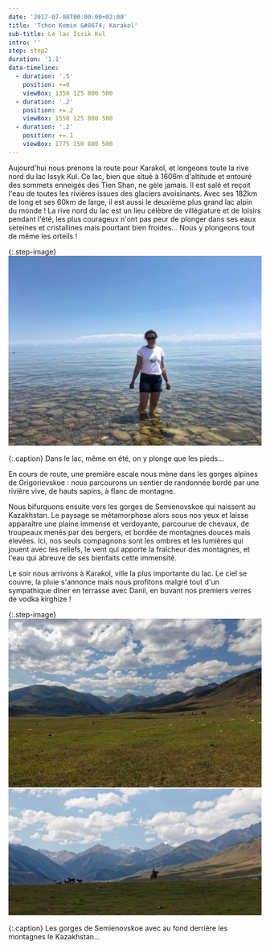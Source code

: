 ```yaml
---
date: '2017-07-08T00:00:00+02:00'
title: 'Tchon Kemin &#8674; Karakol'
sub-title: Le lac Issik Kul
intro: ''
step: step2
duration: '1.1'
data-timeline:
  - duration: '.5'
    position: +=0
    viewBox: 1350 125 800 500
  - duration: '.2'
    position: +=.2
    viewBox: 1550 125 800 500
  - duration: '.2'
    position: +=.1
    viewBox: 1775 150 800 500
---
```

Aujourd'hui nous prenons la route pour Karakol, et longeons toute la rive nord du lac Issyk Kul.
Ce lac, bien que situé à 1606m d'altitude et entouré des sommets enneigés des Tien Shan, ne gèle jamais. Il est salé et reçoit l'eau de toutes les rivières issues des glaciers avoisinants. Avec ses 182km de long et ses 60km de large, il est aussi le deuxième plus grand lac alpin du monde !
La rive nord du lac est un lieu célèbre de villégiature et de loisirs pendant l'été, les plus courageux n'ont pas peur de plonger dans ses eaux sereines et cristallines mais pourtant bien froides... Nous y plongeons tout de même les orteils ! 

{:.step-image}
[![](/assets/img/uploads/kyrgyzstan_10-07-2018_03.jpg)](/assets/img/uploads/kyrgyzstan_10-07-2018_03.jpg "Lac Issyk kul")

{:.caption}
Dans le lac, même en été, on y plonge que les pieds...

En cours de route, une première escale nous mène dans les gorges alpines de Grigorievskoe : nous parcourons un sentier de randonnée bordé par une rivière vive, de hauts sapins, à flanc de montagne.

Nous bifurquons ensuite vers les gorges de Semienovskoe qui naissent au Kazakhstan. Le paysage se métamorphose alors sous nos yeux et laisse apparaître une plaine immense et verdoyante, parcourue de chevaux, de troupeaux menés par des bergers, et bordée de montagnes douces mais élevées. Ici, nos seuls compagnons sont les ombres et les lumières qui jouent avec les reliefs, le vent qui apporte la fraîcheur des montagnes, et l'eau qui abreuve de ses bienfaits cette immensité.

Le soir nous arrivons à Karakol, ville la plus importante du lac. Le ciel se couvre, la pluie s'annonce mais nous profitons malgré tout d'un sympathique dîner en terrasse avec Danil, en buvant nos premiers verres de vodka kirghize !

{:.step-image}
[![](/assets/img/uploads/kyrgyzstan_10-07-2018_01.jpg)](/assets/img/uploads/kyrgyzstan_10-07-2018_01.jpg "Semienovskoe")
[![](/assets/img/uploads/kyrgyzstan_10-07-2018_02.jpg)](/assets/img/uploads/kyrgyzstan_10-07-2018_02.jpg "Semienovskoe")

{:.caption}
Les gorges de Semienovskoe avec au fond derrière les montagnes le Kazakhstan...
